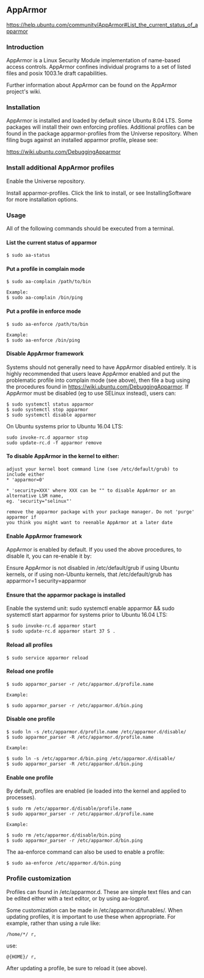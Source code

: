 ## AppArmor
https://help.ubuntu.com/community/AppArmor#List_the_current_status_of_apparmor

### Introduction

AppArmor is a Linux Security Module implementation of name-based access controls. AppArmor confines
individual programs to a set of listed files and posix 1003.1e draft capabilities.

Further information about AppArmor can be found on the AppArmor project's wiki.

### Installation

AppArmor is installed and loaded by default since Ubuntu 8.04 LTS. Some packages will install their
own enforcing profiles. Additional profiles can be found in the package apparmor-profiles from the
Universe repository. When filing bugs against an installed apparmor profile, please see:

https://wiki.ubuntu.com/DebuggingApparmor

### Install additional AppArmor profiles

Enable the Universe repository.

Install apparmor-profiles. Click the link to install, or see InstallingSoftware for more installation
options. 

### Usage

All of the following commands should be executed from a terminal.

#### List the current status of apparmor

	$ sudo aa-status

#### Put a profile in complain mode

	$ sudo aa-complain /path/to/bin

	Example:
	$ sudo aa-complain /bin/ping

#### Put a profile in enforce mode

	$ sudo aa-enforce /path/to/bin

	Example:
	$ sudo aa-enforce /bin/ping

#### Disable AppArmor framework

Systems should not generally need to have AppArmor disabled entirely. It is highly recommended that users
leave AppArmor enabled and put the problematic profile into complain mode (see above), then file a bug
using the procedures found in https://wiki.ubuntu.com/DebuggingApparmor. If AppArmor must be disabled
(eg to use SELinux instead), users can:

	$ sudo systemctl status apparmor
	$ sudo systemctl stop apparmor
	$ sudo systemctl disable apparmor

On Ubuntu systems prior to Ubuntu 16.04 LTS:

	sudo invoke-rc.d apparmor stop
	sudo update-rc.d -f apparmor remove

#### To disable AppArmor in the kernel to either:

	adjust your kernel boot command line (see /etc/default/grub) to include either
	* 'apparmor=0'

	* 'security=XXX' where XXX can be "" to disable AppArmor or an alternative LSM name,
	eg. 'security="selinux"'

	remove the apparmor package with your package manager. Do not 'purge' apparmor if
	you think you might want to reenable AppArmor at a later date

#### Enable AppArmor framework

AppArmor is enabled by default. If you used the above procedures, to disable it, you can re-enable
it by:

Ensure AppArmor is not disabled in /etc/default/grub if using Ubuntu kernels, or if using non-Ubuntu
kernels, that /etc/default/grub has apparmor=1 security=apparmor

#### Ensure that the apparmor package is installed

Enable the systemd unit: sudo systemctl enable apparmor && sudo systemctl start apparmor for systems prior
to Ubuntu 16.04 LTS: 

	$ sudo invoke-rc.d apparmor start
	$ sudo update-rc.d apparmor start 37 S .

#### Reload all profiles

	$ sudo service apparmor reload

#### Reload one profile

	$ sudo apparmor_parser -r /etc/apparmor.d/profile.name

	Example:

	$ sudo apparmor_parser -r /etc/apparmor.d/bin.ping

#### Disable one profile

	$ sudo ln -s /etc/apparmor.d/profile.name /etc/apparmor.d/disable/
	$ sudo apparmor_parser -R /etc/apparmor.d/profile.name

	Example:

	$ sudo ln -s /etc/apparmor.d/bin.ping /etc/apparmor.d/disable/
	$ sudo apparmor_parser -R /etc/apparmor.d/bin.ping

#### Enable one profile

By default, profiles are enabled (ie loaded into the kernel and applied to processes).

	$ sudo rm /etc/apparmor.d/disable/profile.name
	$ sudo apparmor_parser -r /etc/apparmor.d/profile.name

	Example:

	$ sudo rm /etc/apparmor.d/disable/bin.ping
	$ sudo apparmor_parser -r /etc/apparmor.d/bin.ping

The aa-enforce command can also be used to enable a profile:

	$ sudo aa-enforce /etc/apparmor.d/bin.ping

### Profile customization

Profiles can found in /etc/apparmor.d. These are simple text files and can be edited either with a text editor,
or by using aa-logprof.

Some customization can be made in /etc/apparmor.d/tunables/. When updating profiles, it is important to use
these when appropriate. For example, rather than using a rule like:

	/home/*/ r,

use:

	@{HOME}/ r,

After updating a profile, be sure to reload it (see above). 
